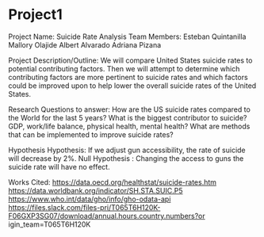 # Project1
Project Name: Suicide Rate Analysis
Team Members:
Esteban Quintanilla
Mallory Olajide
Albert Alvarado
Adriana Pizana

Project Description/Outline:
We will compare United States suicide rates to potential contributing factors. Then we
will attempt to determine which contributing factors are more pertinent to suicide rates
and which factors could be improved upon to help lower the overall suicide rates of the
United States.

Research Questions to answer:
How are the US suicide rates compared to the World for the last 5 years?
What is the biggest contributor to suicide? GDP, work/life balance, physical health,
mental health?
What are methods that can be implemented to improve suicide rates?


Hypothesis
Hypothesis: If we adjust gun accessibility, the rate of suicide will decrease by 2%.​
Null Hypothesis : Changing the access to guns the suicide rate will have no effect.


Works Cited:
https://data.oecd.org/healthstat/suicide-rates.htm
https://data.worldbank.org/indicator/SH.STA.SUIC.P5
https://www.who.int/data/gho/info/gho-odata-api
https://files.slack.com/files-pri/T065T6H120K-F06GXP3SG07/download/annual.hours.country.numbers?or
igin_team=T065T6H120K
